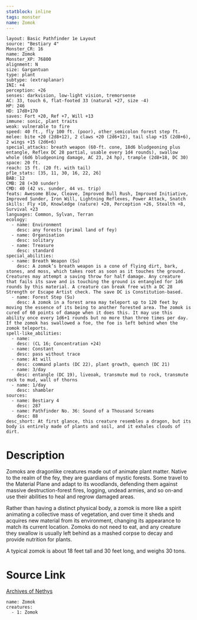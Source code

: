 ```yaml
---
statblock: inline
tags: monster
name: Zomok
---
```

```statblock
layout: Basic Pathfinder 1e Layout
source: "Bestiary 4"
Monster_CR: 16
name: Zomok
Monster_XP: 76800
alignment: N
size: Gargantuan
type: plant
subtype: (extraplanar)
INI: +4
perception: +26
senses: darkvision, low-light vision, tremorsense
AC: 33, touch 6, flat-footed 33 (natural +27, size -4)
HP: 246
HD: 17d8+170
saves: Fort +20, Ref +7, Will +13
immune: sonic, plant traits
weak: vulnerable to fire
speed: 40 ft., fly 100 ft. (poor), other_semicolon forest step ft.
melee: bite +20 (2d8+12), 2 claws +20 (2d6+12), tail slap +15 (2d8+6), 2 wings +15 (2d6+6)
special_attacks: breath weapon (60-ft. cone, 18d6 bludgeoning plus entangle, Reflex DC 28 partial, usable every 1d4 rounds), swallow whole (6d6 bludgeoning damage, AC 23, 24 hp), trample (2d8+18, DC 30)
space: 20 ft.
reach: 15 ft. (20 ft. with tail)
pf1e_stats: [35, 11, 30, 16, 22, 26]
BAB: 12
CMB: 28 (+30 sunder)
CMD: 40 (42 vs. sunder, 44 vs. trip)
feats: Awesome Blow, Cleave, Improved Bull Rush, Improved Initiative, Improved Sunder, Iron Will, Lightning Reflexes, Power Attack, Snatch
skills: Fly +10, Knowledge (nature) +20, Perception +26, Stealth +8, Survival +23
languages: Common, Sylvan, Terran
ecology:
  - name: Environment
    desc: any forests (primal land of fey)
  - name: Organisation
    desc: solitary
  - name: Treasure
    desc: standard
special_abilities:
  - name: Breath Weapon (Su)
    desc: A zomok’s breath weapon is a cone of flying dirt, bark, stones, and moss, which takes root as soon as it touches the ground. Creatures may attempt a saving throw for half damage. Any creature that fails its save and is touching the ground is entangled for 1d6 rounds by this material. A creature can break free with a DC 28 Strength or Escape Artist check. The save DC is Constitution-based.
  - name: Forest Step (Su)
    desc: A zomok in a forest area may teleport up to 120 feet by moving the essence of its being to another forested area. The zomok is cured of 60 points of damage when it does this. It may use this ability once every 1d6+1 rounds but no more than three times per day. If the zomok has swallowed a foe, the foe is left behind when the zomok teleports.
spell-like_abilities:
  - name:
    desc: (CL 16; Concentration +24)
  - name: Constant
    desc: pass without trace
  - name: At will
    desc: command plants (DC 22), plant growth, quench (DC 21)
  - name: 3/day
    desc: entangle (DC 19), liveoak, transmute mud to rock, transmute rock to mud, wall of thorns
  - name: 1/day
    desc: shambler
sources:
  - name: Bestiary 4
    desc: 287
  - name: Pathfinder No. 36: Sound of a Thousand Screams
    desc: 88
desc_short: At first glance, this creature resembles a dragon, but its body is entirely made of plants and soil, and it exhales clouds of dirt.
```
# Description
Zomoks are dragonlike creatures made out of animate plant matter. Native to the realm of the fey, they are guardians of mystic forests. Some travel to the Material Plane and adapt to its woodlands, defending them against massive destruction-forest fires, logging, undead armies, and so on-and use their abilities to heal and regrow damaged areas.

Rather than having a distinct physical body, a zomok is more like a spirit animating a collective mass of vegetation, and over time it sheds and acquires new material from its environment, changing its appearance to match its current location. Zomoks do not need to eat, and any creature they swallow is usually left behind as a mashed corpse to decay and provide nutrition for plants.

A typical zomok is about 18 feet tall and 30 feet long, and weighs 30 tons.
# Source Link
[Archives of Nethys](https://aonprd.com/MonsterDisplay.aspx?ItemName=Zomok)
```encounter-table
name: Zomok
creatures:
  - 1: Zomok
```
